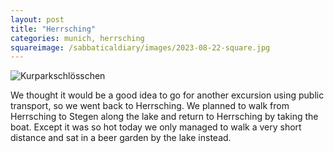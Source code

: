 ```yaml
---
layout: post
title: "Herrsching"
categories: munich, herrsching
squareimage: /sabbaticaldiary/images/2023-08-22-square.jpg
---
```

<img src="/sabbaticaldiary/images/2023-08-22.jpg" alt="Kurparkschlösschen" class="center">

We thought it would be a good idea to go for another excursion using public transport, so we went back to Herrsching. We planned to walk from Herrsching to Stegen along the lake and return to Herrsching by taking the boat. Except it was so hot today we only managed to walk a very short distance and sat in a beer garden by the lake instead.
